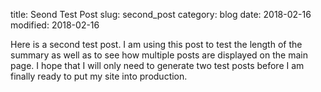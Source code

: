 title: Seond Test Post
slug: second_post
category: blog
date: 2018-02-16
modified: 2018-02-16


Here is a second test post. I am using this post to test the length of the summary as well as to see how multiple posts are displayed on the main page. I hope that I will only need to generate two test posts before I am finally ready to put my site into production.